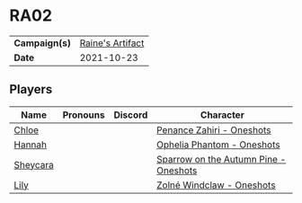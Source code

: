 # RA02

|||
| --- | --- |
| **Campaign(s)** | [Raine's Artifact](../campaigns/O2-raines-artifact.md) | session.3
| **Date** | 2021-10-23 |

## Players

| Name | Pronouns | Discord | Character |
| --- |:---:| --- | --- |
| [Chloe](../players/chloe.md) ||| [Penance Zahiri - Oneshots](../characters/non-astarus/os-penance-zahiri.md) |
| [Hannah](../players/hannah.md) ||| [Ophelia Phantom - Oneshots](../characters/non-astarus/os-ophelia-phantom.md) |
| [Sheycara](../players/sheycara.md) ||| [Sparrow on the Autumn Pine - Oneshots](../characters/non-astarus/os-sparrow-on-the-autumn-pine.md) |
| [Lily](../players/lily.md) ||| [Zolné Windclaw - Oneshots](../characters/non-astarus/os-zolne-windclaw.md) |

